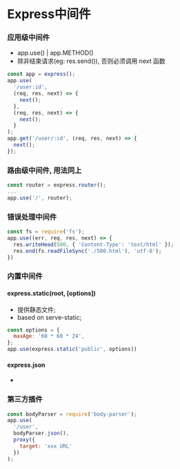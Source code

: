 # Express中间件

### 应用级中间件
- app.use() | app.METHOD()
- 除非结束请求(eg: res.send()), 否则必须调用 next 函数
```javascript
const app = express();
app.use(
  '/user:id', 
  (req, res, next) => {
    next();
  }, 
  (req, res, next) => {
    next();
  }
);
app.get('/user/:id', (req, res, next) => {
  next();
});
```
### 路由级中间件, 用法同上
```javascript
const router = express.router();
...
app.use('/', router);
```

### 错误处理中间件
```javascript
const fs = require('fs');
app.use((err, req, res, next) => {
  res.writeHead(500, { 'Content-Type': 'text/html' });
  res.end(fs.readFileSync('./500.html'), 'utf-8');
})
```

### 内置中间件
#### express.static(root, [options])
- 提供静态文件;
- based on serve-static;
```javascript
const options = {
  maxAge: '60 * 60 * 24',
};
app.use(express.static('public', options))
```
#### express.json
- 

### 第三方插件
```javascript
const bodyParser = require('body-parser');
app.use(
  '/user', 
  bodyParser.json(), 
  proxy({
    target: 'xxx URL'
  })
);
```
